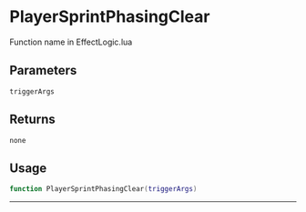 # PlayerSprintPhasingClear
Function name in EffectLogic.lua
## Parameters
`triggerArgs`
## Returns
`none`
## Usage
```lua
function PlayerSprintPhasingClear(triggerArgs)
```
---
